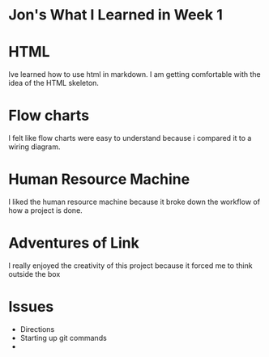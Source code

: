 # Jon's What I Learned in Week 1

<h1>HTML</h1>
    <p>Ive learned how to use html in markdown. I am getting comfortable with the idea of the HTML skeleton.</p>

<h1>Flow charts</h1>
    <p>I felt like flow charts were easy to understand because i compared it to a wiring diagram.</p>

<h1>Human Resource Machine</h1>
    <p>I liked the human resource machine because it broke down the workflow of how a project is done.</p>

<h1>Adventures of Link</h1>
    <p>I really enjoyed the creativity of this project because it forced me to think outside the box

# Issues
  <ul>
    <li>Directions</li>
    <li>Starting up git commands<li>
    